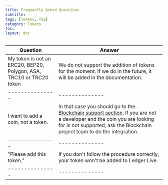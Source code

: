 ```yaml
---
title: Frequently Asked Questions
subtitle:
tags: [Tokens, faq]
category: Tokens
toc:
layout: doc
---
```




| Question        |  Answer        | 
| --------------- | -------------- | 
| My token is not an ERC20, BEP20, Polygon, ASA, TRC10 or TRC20 token   | We do not support the addition of tokens for the moment. If we do in the future, it will be added in the documentation. | 
| --------------- | -------------- | 
| I want to add a coin, not a token.  | In that case you should go to the [Blockchain support section](../../coin/general-process). If you are not a developer and the coin you are looking for is not supported, ask the Blockchain project team to do the integration. | 
| --------------- | -------------- | 
| "Please add this token." | If you don't follow the procedure correctly, your token won't be added to Ledger Live. | 
| --------------- | -------------- | 